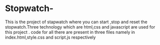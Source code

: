 # Stopwatch-
This is the project of stapwatch where you can start ,stop and reset the stopwatch.Three technology which are html,css and javascript are used for this project .
code for all there are present in three files namely in index.html,style.css and script.js respectively
